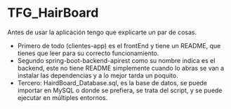 # TFG_HairBoard
 
Antes de usar la aplicación tengo que explicarte un par de cosas.
- Primero de todo (clientes-app) es el frontEnd y tiene un README, que tienes que leer para su correcto funcionamiento.
- Segundo spring-boot-backend-apirest como su nombre indica es el backend, este no tiene README simplemente cuando lo abras se van a instalar las dependencias y a lo mejor tarda un poquito.
- Tercero: HairdBoard_Database.sql, es la base de datos, se puede importar en MySQL o donde se prefiera, se trata del script, y se puede ejecutar en múltiples entornos.
